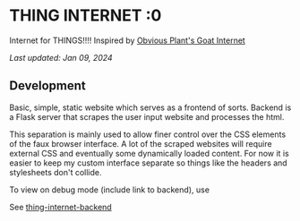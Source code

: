 # THING INTERNET :0
Internet for THINGS!!!!
Inspired by [Obvious Plant's Goat Internet](https://obviousplant.com/products/a-3-5-inch-floppy-disk-that-unlocks-the-goat-internet?variant=41492628078785)

_Last updated: Jan 09, 2024_

## Development
Basic, simple, static website which serves as a frontend of sorts. Backend is a Flask server that scrapes the user input website and processes the html.

This separation is mainly used to allow finer control over the CSS elements of the faux browser interface. A lot of the scraped websites will require external CSS and eventually some dynamically loaded content. For now it is easier to keep my custom interface separate so things like the headers and stylesheets don't collide.

To view on debug mode (include link to backend), use 

See [thing-internet-backend](https://glitch.com/~thing-internet-backend)

